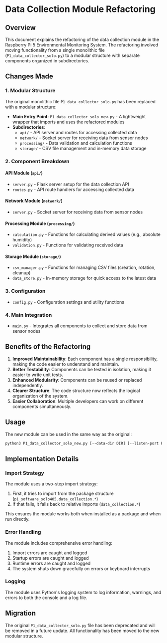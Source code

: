 # Data Collection Module Refactoring

## Overview
This document explains the refactoring of the data collection module in the Raspberry Pi 5 Environmental Monitoring System. The refactoring involved moving functionality from a single monolithic file (`P1_data_collector_solo.py`) to a modular structure with separate components organized in subdirectories.

## Changes Made

### 1. Modular Structure
The original monolithic file `P1_data_collector_solo.py` has been replaced with a modular structure:

- **Main Entry Point**: `P1_data_collector_solo_new.py` - A lightweight wrapper that imports and uses the refactored modules
- **Subdirectories**:
  - `api/` - API server and routes for accessing collected data
  - `network/` - Socket server for receiving data from sensor nodes
  - `processing/` - Data validation and calculation functions
  - `storage/` - CSV file management and in-memory data storage

### 2. Component Breakdown

#### API Module (`api/`)
- `server.py` - Flask server setup for the data collection API
- `routes.py` - API route handlers for accessing collected data

#### Network Module (`network/`)
- `server.py` - Socket server for receiving data from sensor nodes

#### Processing Module (`processing/`)
- `calculation.py` - Functions for calculating derived values (e.g., absolute humidity)
- `validation.py` - Functions for validating received data

#### Storage Module (`storage/`)
- `csv_manager.py` - Functions for managing CSV files (creation, rotation, cleanup)
- `data_store.py` - In-memory storage for quick access to the latest data

### 3. Configuration
- `config.py` - Configuration settings and utility functions

### 4. Main Integration
- `main.py` - Integrates all components to collect and store data from sensor nodes

## Benefits of the Refactoring

1. **Improved Maintainability**: Each component has a single responsibility, making the code easier to understand and maintain.
2. **Better Testability**: Components can be tested in isolation, making it easier to write unit tests.
3. **Enhanced Modularity**: Components can be reused or replaced independently.
4. **Clearer Structure**: The code structure now reflects the logical organization of the system.
5. **Easier Collaboration**: Multiple developers can work on different components simultaneously.

## Usage

The new module can be used in the same way as the original:

```bash
python3 P1_data_collector_solo_new.py [--data-dir DIR] [--listen-port PORT] [--api-port PORT]
```

## Implementation Details

### Import Strategy
The module uses a two-step import strategy:
1. First, it tries to import from the package structure (`p1_software_solo405.data_collection.*`)
2. If that fails, it falls back to relative imports (`data_collection.*`)

This ensures the module works both when installed as a package and when run directly.

### Error Handling
The module includes comprehensive error handling:
1. Import errors are caught and logged
2. Startup errors are caught and logged
3. Runtime errors are caught and logged
4. The system shuts down gracefully on errors or keyboard interrupts

### Logging
The module uses Python's logging system to log information, warnings, and errors to both the console and a log file.

## Migration
The original `P1_data_collector_solo.py` file has been deprecated and will be removed in a future update. All functionality has been moved to the new modular structure.